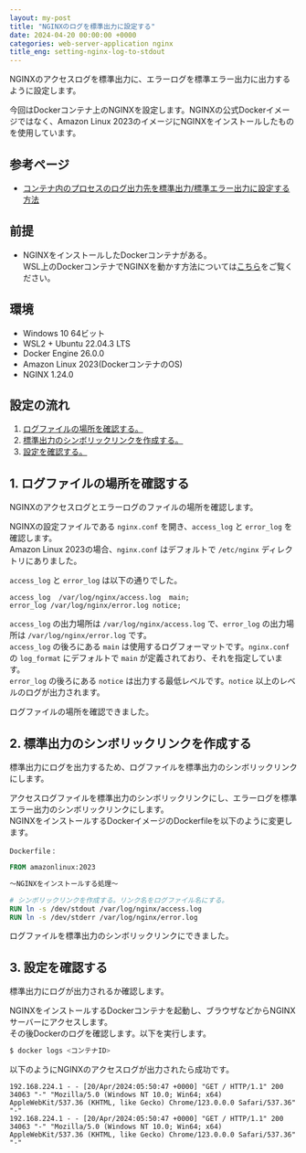 ```yaml
---
layout: my-post
title: "NGINXのログを標準出力に設定する"
date: 2024-04-20 00:00:00 +0000
categories: web-server-application nginx
title_eng: setting-nginx-log-to-stdout
---
```


NGINXのアクセスログを標準出力に、エラーログを標準エラー出力に出力するように設定します。  

今回はDockerコンテナ上のNGINXを設定します。NGINXの公式Dockerイメージではなく、Amazon Linux 2023のイメージにNGINXをインストールしたものを使用しています。

## 参考ページ
- [コンテナ内のプロセスのログ出力先を標準出力/標準エラー出力に設定する方法](https://qiita.com/sshota0809/items/a86cd3379f88fb5cd1b8)

## 前提
- NGINXをインストールしたDockerコンテナがある。  
WSL上のDockerコンテナでNGINXを動かす方法については[こちら](/web-application-framework/laravel/running-laravel-project-on-nginx)をご覧ください。

## 環境
- Windows 10 64ビット
- WSL2 + Ubuntu 22.04.3 LTS
- Docker Engine 26.0.0
- Amazon Linux 2023(DockerコンテナのOS)
- NGINX 1.24.0

## 設定の流れ
1. [ログファイルの場所を確認する。](#1-ログファイルの場所を確認する)
2. [標準出力のシンボリックリンクを作成する。](#2-標準出力のシンボリックリンクを作成する)
3. [設定を確認する。](#3-設定を確認する)

## 1. ログファイルの場所を確認する
NGINXのアクセスログとエラーログのファイルの場所を確認します。  

NGINXの設定ファイルである `nginx.conf` を開き、`access_log` と `error_log` を確認します。  
Amazon Linux 2023の場合、`nginx.conf` はデフォルトで `/etc/nginx` ディレクトリにありました。

`access_log` と `error_log` は以下の通りでした。
```
access_log  /var/log/nginx/access.log  main;
error_log /var/log/nginx/error.log notice;
```
`access_log` の出力場所は `/var/log/nginx/access.log` で、`error_log` の出力場所は `/var/log/nginx/error.log` です。  
`access_log` の後ろにある `main` は使用するログフォーマットです。`nginx.conf` の `log_format` にデフォルトで `main` が定義されており、それを指定しています。  
`error_log` の後ろにある `notice` は出力する最低レベルです。`notice` 以上のレベルのログが出力されます。

ログファイルの場所を確認できました。

## 2. 標準出力のシンボリックリンクを作成する
標準出力にログを出力するため、ログファイルを標準出力のシンボリックリンクにします。  

アクセスログファイルを標準出力のシンボリックリンクにし、エラーログを標準エラー出力のシンボリックリンクにします。  
NGINXをインストールするDockerイメージのDockerfileを以下のように変更します。

`Dockerfile` :
```dockerfile
FROM amazonlinux:2023

～NGINXをインストールする処理～

# シンボリックリンクを作成する。リンク名をログファイル名にする。
RUN ln -s /dev/stdout /var/log/nginx/access.log
RUN ln -s /dev/stderr /var/log/nginx/error.log
```

ログファイルを標準出力のシンボリックリンクにできました。

## 3. 設定を確認する
標準出力にログが出力されるか確認します。  

NGINXをインストールするDockerコンテナを起動し、ブラウザなどからNGINXサーバーにアクセスします。  
その後Dockerのログを確認します。以下を実行します。  
```bash
$ docker logs <コンテナID>
```
以下のようにNGINXのアクセスログが出力されたら成功です。
```
192.168.224.1 - - [20/Apr/2024:05:50:47 +0000] "GET / HTTP/1.1" 200 34063 "-" "Mozilla/5.0 (Windows NT 10.0; Win64; x64) AppleWebKit/537.36 (KHTML, like Gecko) Chrome/123.0.0.0 Safari/537.36" "-"
192.168.224.1 - - [20/Apr/2024:05:50:47 +0000] "GET / HTTP/1.1" 200 34063 "-" "Mozilla/5.0 (Windows NT 10.0; Win64; x64) AppleWebKit/537.36 (KHTML, like Gecko) Chrome/123.0.0.0 Safari/537.36" "-"
```